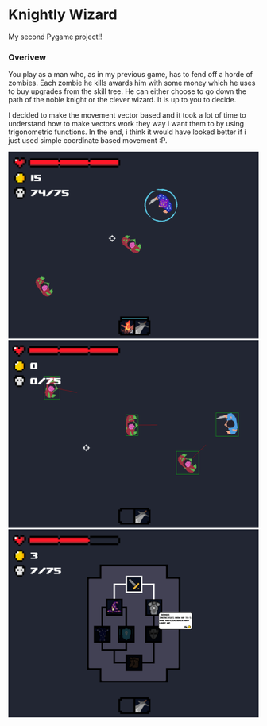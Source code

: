 # Knightly Wizard

My second Pygame project!!

### Overivew
You play as a man who, as in my previous game, has to fend off a horde of zombies. Each zombie he kills awards him with some money which he uses to buy upgrades from the skill tree.
He can either choose to go down the path of the noble knight or the clever wizard. It is up to you to decide.

I decided to make the movement vector based and it took a lot of time to understand how to make vectors work they way i want them to by using trigonometric functions.
In the end, i think it would have looked better if i just used simple coordinate based movement :P. 

![Game](media/misc/kw1.png)
![Vector Movement](media/misc/kw2.png)
![Skill tree](media/misc/kw3.png)



